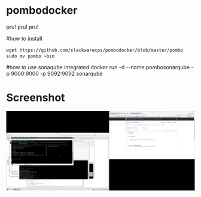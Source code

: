 # pombodocker
pru! pru! pru!


#how to install


    wget https://github.com/slackwarecps/pombodocker/blob/master/pombo
    sudo mv pombo ~bin
  



#how to use sonaqube integrated
docker run -d --name pombosonarqube -p 9000:9000 -p 9092:9092 sonarqube


# Screenshot
![Image of pombodocker](img/pombodocker1.png)
